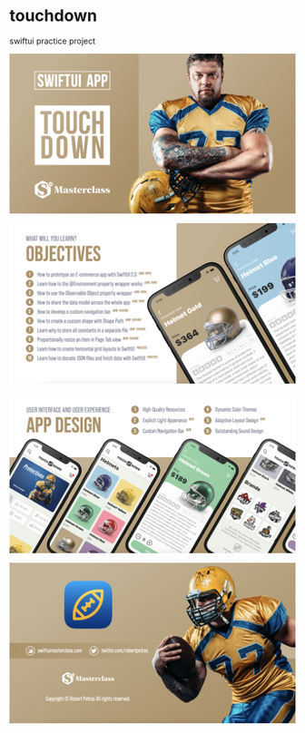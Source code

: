 # touchdown
swiftui practice project

![My Image](Read-me-assets/1.png)

![My Image](Read-me-assets/2.png)

![My Image](Read-me-assets/3.png)

![My Image](Read-me-assets/4.png)
